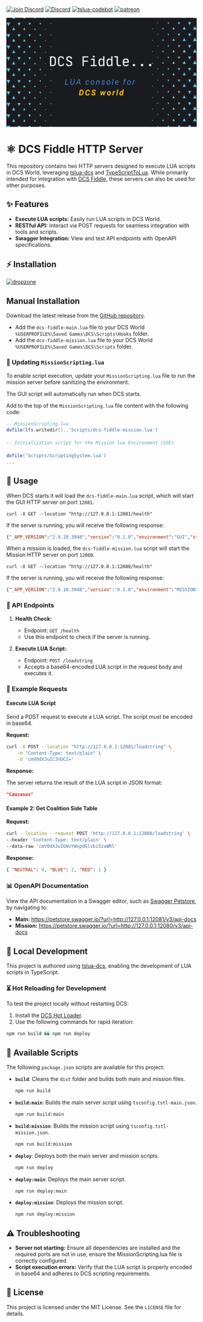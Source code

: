 [![Join Discord](https://img.shields.io/badge/Join-blue?logo=discord&label=Discord)](https://discord.gg/bT7BEHn5RD)
[![Discord](https://img.shields.io/discord/738118932937834566?logo=discord&label=Discord)](https://discord.com/channels/738118932937834566/1178991295260278785)
[![tslua-codebot](https://img.shields.io/badge/CodeBot-tslua%20dcs-blue?logo=openai)](https://chat.openai.com/g/g-6643nUbup-tslua-dcs-codebot)
[![patreon](https://img.shields.io/badge/Patreon-flyingdice-red?logo=patreon)](https://patreon.com/flyingdice)

![logo](index.png)

# ⚛️ DCS Fiddle HTTP Server

This repository contains two HTTP servers designed to execute LUA scripts in DCS World, leveraging [tslua-dcs](https://tslua-dcs.pages.dev/) and [TypeScriptToLua](https://typescripttolua.github.io/). While primarily intended for integration with [DCS Fiddle](https://dcsfiddle.pages.dev/), these servers can also be used for other purposes.

## ✨ Features

- **Execute LUA scripts:** Easily run LUA scripts in DCS World.
- **RESTful API:** Interact via POST requests for seamless integration with tools and scripts.
- **Swagger Integration:** View and test API endpoints with OpenAPI specifications.

## ⚡️ Installation

[![dropzone](https://dcs-dropzone-registry-viewer.pages.dev/download.svg)](https://dcs-dropzone-registry-viewer.pages.dev/#/dcs-fiddle)

## Manual Installation

Download the latest release from the [GitHub repository](https://github.com/flying-dice/dcsfiddle-server/releases).

- Add the `dcs-fiddle-main.lua` file to your DCS World `%USERPROFILE%\Saved Games\DCS\Scripts\Hooks` folder.
- Add the `dcs-fiddle-mission.lua` file to your DCS World `%USERPROFILE%\Saved Games\DCS\Scripts` folder.

### 🔧 Updating `MissionScripting.lua`

To enable script execution, update your `MissionScripting.lua` file to run the mission server before sanitizing the environment.

The GUI script will automatically run when DCS starts.

Add to the top of the `MissionScripting.lua` file content with the following code:

```lua
-- MissionScripting.lua
dofile(lfs.writedir()..'Scripts/dcs-fiddle-mission.lua')

-- Initialization script for the Mission lua Environment (SSE)

dofile('Scripts/ScriptingSystem.lua')
...
```

## 🚀 Usage

When DCS starts it will load the `dcs-fiddle-main.lua` script, which will start the GUI HTTP server on port `12081`. 

```shell
curl -X GET --location "http://127.0.0.1:12081/health"
```

If the server is running, you will receive the following response:
```json
{"_APP_VERSION":"2.9.10.3948","version":"0.1.0","environment":"GUI","status":"OK","_VERSION":"Lua 5.1","_ARCHITECTURE":"x86_64"}
```

When a mission is loaded, the `dcs-fiddle-mission.lua` script will start the Mission HTTP server on port `12080`.

```shell
curl -X GET --location "http://127.0.0.1:12080/health"
```

If the server is running, you will receive the following response:

```json
{"_APP_VERSION":"2.9.10.3948","version":"0.1.0","environment":"MISSION","status":"OK","_VERSION":"Lua 5.1","_ARCHITECTURE":"x86_64"}
```

### 🔄 API Endpoints

1. **Health Check:**
    - Endpoint: `GET /health`
    - Use this endpoint to check if the server is running.

2. **Execute LUA Script:**
    - Endpoint: `POST /loadstring`
    - Accepts a base64-encoded LUA script in the request body and executes it.

### 📃 Example Requests

#### Execute LUA Script

Send a POST request to execute a LUA script. The script must be encoded in base64.

**Request:**

```bash
curl -X POST --location "http://127.0.0.1:12081/loadstring" \
    -H "Content-Type: text/plain" \
    -d 'cmV0dXJuICJVUCI='
```

**Response:**

The server returns the result of the LUA script in JSON format:

```json
"Caucasus"
```

#### Example 2: Get Coalition Side Table

**Request:**

```bash
curl --location --request POST 'http://127.0.0.1:12080/loadstring' \
--header 'Content-Type: text/plain' \
--data-raw 'cmV0dXJuIGNvYWxpdGlvbi5zaWRl'
```

**Response:**

```json
{ "NEUTRAL": 0, "BLUE": 2, "RED": 1 }
```

### 📊 OpenAPI Documentation

View the API documentation in a Swagger editor, such as [Swagger Petstore](https://petstore.swagger.io/), by navigating to:

- **Main:** https://petstore.swagger.io/?url=http://127.0.0.1:12081/v3/api-docs
- **Mission:** https://petstore.swagger.io/?url=http://127.0.0.1:12080/v3/api-docs

## 🔧 Local Development

This project is authored using [tslua-dcs](https://tslua-dcs.pages.dev/), enabling the development of LUA scripts in TypeScript.

### ⏳ Hot Reloading for Development

To test the project locally without restarting DCS:

1. Install the [DCS Hot Loader](https://github.com/flying-dice/dcs-hot-loader).
2. Use the following commands for rapid iteration:

```bash
npm run build && npm run deploy
```

## 📃 Available Scripts

The following `package.json` scripts are available for this project:

- **`build`**: Cleans the `dist` folder and builds both main and mission files.
  ```bash
  npm run build
  ```
- **`build:main`**: Builds the main server script using `tsconfig.tstl-main.json`.
  ```bash
  npm run build:main
  ```
- **`build:mission`**: Builds the mission script using `tsconfig.tstl-mission.json`.
  ```bash
  npm run build:mission
  ```
- **`deploy`**: Deploys both the main server and mission scripts.
  ```bash
  npm run deploy
  ```
- **`deploy:main`**: Deploys the main server script.
  ```bash
  npm run deploy:main
  ```
- **`deploy:mission`**: Deploys the mission script.
  ```bash
  npm run deploy:mission
  ```

## ⚠️ Troubleshooting

- **Server not starting:** Ensure all dependencies are installed and the required ports are not in use, ensure the MissionScripting.lua file is correctly configured.
- **Script execution errors:** Verify that the LUA script is properly encoded in base64 and adheres to DCS scripting requirements.

## 📜 License

This project is licensed under the MIT License. See the `LICENSE` file for details.

